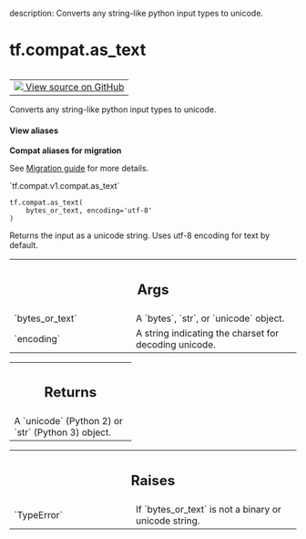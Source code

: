 description: Converts any string-like python input types to unicode.

<div itemscope itemtype="http://developers.google.com/ReferenceObject">
<meta itemprop="name" content="tf.compat.as_text" />
<meta itemprop="path" content="Stable" />
</div>

# tf.compat.as_text

<!-- Insert buttons and diff -->

<table class="tfo-notebook-buttons tfo-api nocontent" align="left">
<td>
  <a target="_blank" href="https://github.com/tensorflow/tensorflow/blob/r2.3/tensorflow/python/util/compat.py#L90-L111">
    <img src="https://www.tensorflow.org/images/GitHub-Mark-32px.png" />
    View source on GitHub
  </a>
</td>
</table>



Converts any string-like python input types to unicode.

<section class="expandable">
  <h4 class="showalways">View aliases</h4>
  <p>
<b>Compat aliases for migration</b>
<p>See
<a href="https://www.tensorflow.org/guide/migrate">Migration guide</a> for
more details.</p>
<p>`tf.compat.v1.compat.as_text`</p>
</p>
</section>

<pre class="devsite-click-to-copy prettyprint lang-py tfo-signature-link">
<code>tf.compat.as_text(
    bytes_or_text, encoding='utf-8'
)
</code></pre>



<!-- Placeholder for "Used in" -->

Returns the input as a unicode string. Uses utf-8 encoding for text
by default.

<!-- Tabular view -->
 <table class="responsive fixed orange">
<colgroup><col width="214px"><col></colgroup>
<tr><th colspan="2"><h2 class="add-link">Args</h2></th></tr>

<tr>
<td>
`bytes_or_text`
</td>
<td>
A `bytes`, `str`, or `unicode` object.
</td>
</tr><tr>
<td>
`encoding`
</td>
<td>
A string indicating the charset for decoding unicode.
</td>
</tr>
</table>



<!-- Tabular view -->
 <table class="responsive fixed orange">
<colgroup><col width="214px"><col></colgroup>
<tr><th colspan="2"><h2 class="add-link">Returns</h2></th></tr>
<tr class="alt">
<td colspan="2">
A `unicode` (Python 2) or `str` (Python 3) object.
</td>
</tr>

</table>



<!-- Tabular view -->
 <table class="responsive fixed orange">
<colgroup><col width="214px"><col></colgroup>
<tr><th colspan="2"><h2 class="add-link">Raises</h2></th></tr>

<tr>
<td>
`TypeError`
</td>
<td>
If `bytes_or_text` is not a binary or unicode string.
</td>
</tr>
</table>

